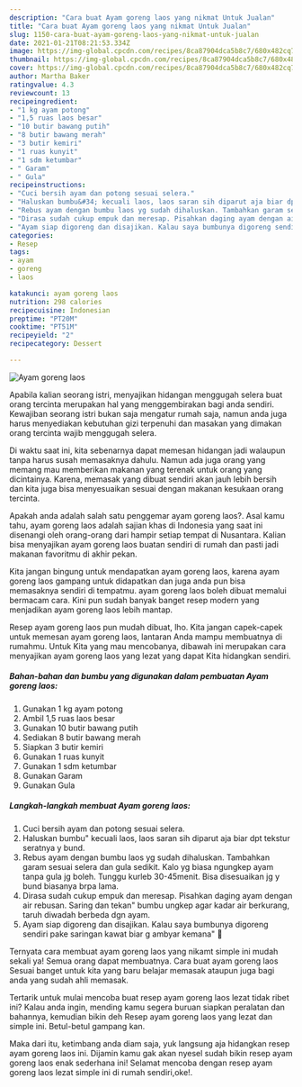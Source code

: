 ```yaml
---
description: "Cara buat Ayam goreng laos yang nikmat Untuk Jualan"
title: "Cara buat Ayam goreng laos yang nikmat Untuk Jualan"
slug: 1150-cara-buat-ayam-goreng-laos-yang-nikmat-untuk-jualan
date: 2021-01-21T08:21:53.334Z
image: https://img-global.cpcdn.com/recipes/8ca87904dca5b8c7/680x482cq70/ayam-goreng-laos-foto-resep-utama.jpg
thumbnail: https://img-global.cpcdn.com/recipes/8ca87904dca5b8c7/680x482cq70/ayam-goreng-laos-foto-resep-utama.jpg
cover: https://img-global.cpcdn.com/recipes/8ca87904dca5b8c7/680x482cq70/ayam-goreng-laos-foto-resep-utama.jpg
author: Martha Baker
ratingvalue: 4.3
reviewcount: 13
recipeingredient:
- "1 kg ayam potong"
- "1,5 ruas laos besar"
- "10 butir bawang putih"
- "8 butir bawang merah"
- "3 butir kemiri"
- "1 ruas kunyit"
- "1 sdm ketumbar"
- " Garam"
- " Gula"
recipeinstructions:
- "Cuci bersih ayam dan potong sesuai selera."
- "Haluskan bumbu&#34; kecuali laos, laos saran sih diparut aja biar dpt tekstur seratnya y bund."
- "Rebus ayam dengan bumbu laos yg sudah dihaluskan. Tambahkan garam sesuai selera dan gula sedikit. Kalo yg biasa ngungkep ayam tanpa gula jg boleh. Tunggu kurleb 30-45menit. Bisa disesuaikan jg y bund biasanya brpa lama."
- "Dirasa sudah cukup empuk dan meresap. Pisahkan daging ayam dengan air rebusan. Saring dan tekan&#34; bumbu ungkep agar kadar air berkurang, taruh diwadah berbeda dgn ayam."
- "Ayam siap digoreng dan disajikan. Kalau saya bumbunya digoreng sendiri pake saringan kawat biar g ambyar kemana&#34; 😬"
categories:
- Resep
tags:
- ayam
- goreng
- laos

katakunci: ayam goreng laos 
nutrition: 298 calories
recipecuisine: Indonesian
preptime: "PT20M"
cooktime: "PT51M"
recipeyield: "2"
recipecategory: Dessert

---
```



![Ayam goreng laos](https://img-global.cpcdn.com/recipes/8ca87904dca5b8c7/680x482cq70/ayam-goreng-laos-foto-resep-utama.jpg)

Apabila kalian seorang istri, menyajikan hidangan menggugah selera buat orang tercinta merupakan hal yang menggembirakan bagi anda sendiri. Kewajiban seorang istri bukan saja mengatur rumah saja, namun anda juga harus menyediakan kebutuhan gizi terpenuhi dan masakan yang dimakan orang tercinta wajib menggugah selera.

Di waktu  saat ini, kita sebenarnya dapat memesan hidangan jadi walaupun tanpa harus susah memasaknya dahulu. Namun ada juga orang yang memang mau memberikan makanan yang terenak untuk orang yang dicintainya. Karena, memasak yang dibuat sendiri akan jauh lebih bersih dan kita juga bisa menyesuaikan sesuai dengan makanan kesukaan orang tercinta. 



Apakah anda adalah salah satu penggemar ayam goreng laos?. Asal kamu tahu, ayam goreng laos adalah sajian khas di Indonesia yang saat ini disenangi oleh orang-orang dari hampir setiap tempat di Nusantara. Kalian bisa menyajikan ayam goreng laos buatan sendiri di rumah dan pasti jadi makanan favoritmu di akhir pekan.

Kita jangan bingung untuk mendapatkan ayam goreng laos, karena ayam goreng laos gampang untuk didapatkan dan juga anda pun bisa memasaknya sendiri di tempatmu. ayam goreng laos boleh dibuat memalui bermacam cara. Kini pun sudah banyak banget resep modern yang menjadikan ayam goreng laos lebih mantap.

Resep ayam goreng laos pun mudah dibuat, lho. Kita jangan capek-capek untuk memesan ayam goreng laos, lantaran Anda mampu membuatnya di rumahmu. Untuk Kita yang mau mencobanya, dibawah ini merupakan cara menyajikan ayam goreng laos yang lezat yang dapat Kita hidangkan sendiri.

<!--inarticleads1-->

##### Bahan-bahan dan bumbu yang digunakan dalam pembuatan Ayam goreng laos:

1. Gunakan 1 kg ayam potong
1. Ambil 1,5 ruas laos besar
1. Gunakan 10 butir bawang putih
1. Sediakan 8 butir bawang merah
1. Siapkan 3 butir kemiri
1. Gunakan 1 ruas kunyit
1. Gunakan 1 sdm ketumbar
1. Gunakan  Garam
1. Gunakan  Gula




<!--inarticleads2-->

##### Langkah-langkah membuat Ayam goreng laos:

1. Cuci bersih ayam dan potong sesuai selera.
1. Haluskan bumbu&#34; kecuali laos, laos saran sih diparut aja biar dpt tekstur seratnya y bund.
1. Rebus ayam dengan bumbu laos yg sudah dihaluskan. Tambahkan garam sesuai selera dan gula sedikit. Kalo yg biasa ngungkep ayam tanpa gula jg boleh. Tunggu kurleb 30-45menit. Bisa disesuaikan jg y bund biasanya brpa lama.
1. Dirasa sudah cukup empuk dan meresap. Pisahkan daging ayam dengan air rebusan. Saring dan tekan&#34; bumbu ungkep agar kadar air berkurang, taruh diwadah berbeda dgn ayam.
1. Ayam siap digoreng dan disajikan. Kalau saya bumbunya digoreng sendiri pake saringan kawat biar g ambyar kemana&#34; 😬




Ternyata cara membuat ayam goreng laos yang nikamt simple ini mudah sekali ya! Semua orang dapat membuatnya. Cara buat ayam goreng laos Sesuai banget untuk kita yang baru belajar memasak ataupun juga bagi anda yang sudah ahli memasak.

Tertarik untuk mulai mencoba buat resep ayam goreng laos lezat tidak ribet ini? Kalau anda ingin, mending kamu segera buruan siapkan peralatan dan bahannya, kemudian bikin deh Resep ayam goreng laos yang lezat dan simple ini. Betul-betul gampang kan. 

Maka dari itu, ketimbang anda diam saja, yuk langsung aja hidangkan resep ayam goreng laos ini. Dijamin kamu gak akan nyesel sudah bikin resep ayam goreng laos enak sederhana ini! Selamat mencoba dengan resep ayam goreng laos lezat simple ini di rumah sendiri,oke!.

